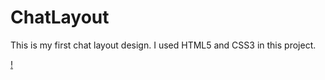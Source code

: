 # ChatLayout
 This is my first chat layout design. I used HTML5 and CSS3 in this project.

[!](https://i.imgur.com/rqa8dM3.png)
